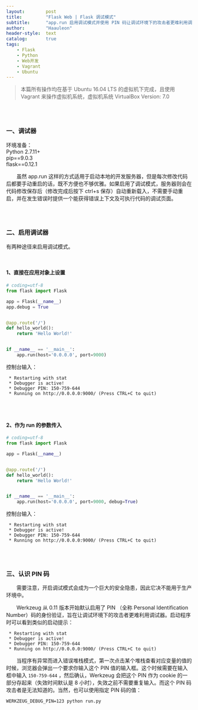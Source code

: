 ```yaml
---
layout:        post
title:         "Flask Web | Flask 调试模式"
subtitle:      "app.run 启用调试模式并使用 PIN 码让调试环境下的攻击者更难利用调试器"
author:        "Haauleon"
header-style:  text
catalog:       true
tags:
    - Flask
    - Python
    - Web开发
    - Vagrant
    - Ubuntu
---
```


> 本篇所有操作均在基于 Ubuntu 16.04 LTS 的虚拟机下完成，且使用 Vagrant 来操作虚拟机系统，虚拟机系统 VirtualBox Version: 7.0 

<br>
<br>

### 一、调试器
环境准备：     
Python 2.7.11+      
pip==9.0.3     
flask==0.12.1    

&emsp;&emsp;虽然 app.run 这样的方式适用于启动本地的开发服务器，但是每次修改代码后都要手动重启的话，既不方便也不够优雅。如果启用了调试模式，服务器则会在代码修改保存后（修改完成后按下 ctrl+s 保存）自动重新载入，不需要手动重启，并在发生错误时提供一个能获得错误上下文及可执行代码的调试页面。    

<br>
<br>

### 二、启用调试器
有两种途径来启用调试模式。

<br>

#### 1、直接在应用对象上设置
```python
# coding=utf-8
from flask import Flask

app = Flask(__name__)
app.debug = True


@app.route('/')
def hello_world():
    return 'Hello World!'


if __name__ == '__main__':
    app.run(host='0.0.0.0', port=9000)
```

控制台输入：    
```
 * Restarting with stat
 * Debugger is active!
 * Debugger PIN: 150-759-644
 * Running on http://0.0.0.0:9000/ (Press CTRL+C to quit)
```

<br>
<br>

#### 2、作为 run 的参数传入
```python
# coding=utf-8
from flask import Flask

app = Flask(__name__)


@app.route('/')
def hello_world():
    return 'Hello World!'


if __name__ == '__main__':
    app.run(host='0.0.0.0', port=9000, debug=True)
```

控制台输入：    
```
 * Restarting with stat
 * Debugger is active!
 * Debugger PIN: 150-759-644
 * Running on http://0.0.0.0:9000/ (Press CTRL+C to quit)
```

<br>
<br>

### 三、认识 PIN 码
&emsp;&emsp;需要注意，开启调试模式会成为一个巨大的安全隐患，因此它决不能用于生产环境中。      

&emsp;&emsp;Werkzeug 从 0.11 版本开始默认启用了 PIN （全称 Personal Identification Number）码的身份验证，旨在让调试环境下的攻击者更难利用调试器。启动程序时可以看到类似的启动提示：     
```
 * Restarting with stat
 * Debugger is active!
 * Debugger PIN: 150-759-644
 * Running on http://0.0.0.0:9000/ (Press CTRL+C to quit)
```

&emsp;&emsp;当程序有异常而进入错误堆栈模式，第一次点击某个堆栈查看对应变量的值的时候，浏览器会弹出一个要求你输入这个 PIN 值的输入框。这个时候需要在输入框中输入 `150-759-644` ，然后确认，Werkzeug 会把这个 PIN 作为 cookie 的一部分存起来（失效时间默认是 8 小时），失效之前不需要重复输入。而这个 PIN 码攻击者是无法知道的。当然，也可以使用指定 PIN 码的值：      
```
WERKZEUG_DEBUG_PIN=123 python run.py
```